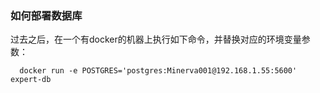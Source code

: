 ### 如何部署数据库


过去之后，在一个有docker的机器上执行如下命令，并替换对应的环境变量参数：

```
  docker run -e POSTGRES='postgres:Minerva001@192.168.1.55:5600' expert-db
```
